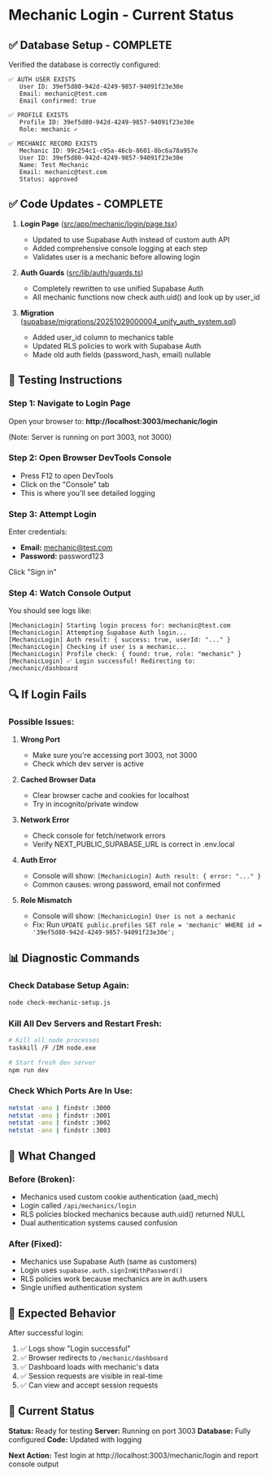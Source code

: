 # Mechanic Login - Current Status

## ✅ Database Setup - COMPLETE

Verified the database is correctly configured:

```
✅ AUTH USER EXISTS
   User ID: 39ef5d80-942d-4249-9857-94091f23e30e
   Email: mechanic@test.com
   Email confirmed: true

✅ PROFILE EXISTS
   Profile ID: 39ef5d80-942d-4249-9857-94091f23e30e
   Role: mechanic ✓

✅ MECHANIC RECORD EXISTS
   Mechanic ID: 99c254c1-c95a-46cb-8601-8bc6a78a957e
   User ID: 39ef5d80-942d-4249-9857-94091f23e30e
   Name: Test Mechanic
   Email: mechanic@test.com
   Status: approved
```

## ✅ Code Updates - COMPLETE

1. **Login Page** ([src/app/mechanic/login/page.tsx](src/app/mechanic/login/page.tsx:1))
   - Updated to use Supabase Auth instead of custom auth API
   - Added comprehensive console logging at each step
   - Validates user is a mechanic before allowing login

2. **Auth Guards** ([src/lib/auth/guards.ts](src/lib/auth/guards.ts:1))
   - Completely rewritten to use unified Supabase Auth
   - All mechanic functions now check auth.uid() and look up by user_id

3. **Migration** ([supabase/migrations/20251029000004_unify_auth_system.sql](supabase/migrations/20251029000004_unify_auth_system.sql:1))
   - Added user_id column to mechanics table
   - Updated RLS policies to work with Supabase Auth
   - Made old auth fields (password_hash, email) nullable

## 🧪 Testing Instructions

### Step 1: Navigate to Login Page
Open your browser to: **http://localhost:3003/mechanic/login**

(Note: Server is running on port 3003, not 3000)

### Step 2: Open Browser DevTools Console
- Press F12 to open DevTools
- Click on the "Console" tab
- This is where you'll see detailed logging

### Step 3: Attempt Login
Enter credentials:
- **Email:** mechanic@test.com
- **Password:** password123

Click "Sign in"

### Step 4: Watch Console Output
You should see logs like:
```
[MechanicLogin] Starting login process for: mechanic@test.com
[MechanicLogin] Attempting Supabase Auth login...
[MechanicLogin] Auth result: { success: true, userId: "..." }
[MechanicLogin] Checking if user is a mechanic...
[MechanicLogin] Profile check: { found: true, role: "mechanic" }
[MechanicLogin] ✅ Login successful! Redirecting to: /mechanic/dashboard
```

## 🔍 If Login Fails

### Possible Issues:

1. **Wrong Port**
   - Make sure you're accessing port 3003, not 3000
   - Check which dev server is active

2. **Cached Browser Data**
   - Clear browser cache and cookies for localhost
   - Try in incognito/private window

3. **Network Error**
   - Check console for fetch/network errors
   - Verify NEXT_PUBLIC_SUPABASE_URL is correct in .env.local

4. **Auth Error**
   - Console will show: `[MechanicLogin] Auth result: { error: "..." }`
   - Common causes: wrong password, email not confirmed

5. **Role Mismatch**
   - Console will show: `[MechanicLogin] User is not a mechanic`
   - Fix: Run `UPDATE public.profiles SET role = 'mechanic' WHERE id = '39ef5d80-942d-4249-9857-94091f23e30e';`

## 📊 Diagnostic Commands

### Check Database Setup Again:
```bash
node check-mechanic-setup.js
```

### Kill All Dev Servers and Restart Fresh:
```bash
# Kill all node processes
taskkill /F /IM node.exe

# Start fresh dev server
npm run dev
```

### Check Which Ports Are In Use:
```bash
netstat -ano | findstr :3000
netstat -ano | findstr :3001
netstat -ano | findstr :3002
netstat -ano | findstr :3003
```

## 📝 What Changed

### Before (Broken):
- Mechanics used custom cookie authentication (aad_mech)
- Login called `/api/mechanics/login`
- RLS policies blocked mechanics because auth.uid() returned NULL
- Dual authentication systems caused confusion

### After (Fixed):
- Mechanics use Supabase Auth (same as customers)
- Login uses `supabase.auth.signInWithPassword()`
- RLS policies work because mechanics are in auth.users
- Single unified authentication system

## 🎯 Expected Behavior

After successful login:
1. ✅ Logs show "Login successful"
2. ✅ Browser redirects to `/mechanic/dashboard`
3. ✅ Dashboard loads with mechanic's data
4. ✅ Session requests are visible in real-time
5. ✅ Can view and accept session requests

## 🚨 Current Status

**Status:** Ready for testing
**Server:** Running on port 3003
**Database:** Fully configured
**Code:** Updated with logging

**Next Action:** Test login at http://localhost:3003/mechanic/login and report console output
